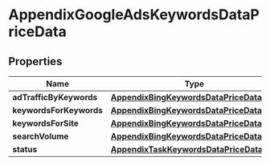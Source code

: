 

# AppendixGoogleAdsKeywordsDataPriceData


## Properties

| Name | Type | Description | Notes |
|------------ | ------------- | ------------- | -------------|
|**adTrafficByKeywords** | [**AppendixBingKeywordsDataPriceDataInfo**](AppendixBingKeywordsDataPriceDataInfo.md) |  |  [optional] |
|**keywordsForKeywords** | [**AppendixBingKeywordsDataPriceDataInfo**](AppendixBingKeywordsDataPriceDataInfo.md) |  |  [optional] |
|**keywordsForSite** | [**AppendixBingKeywordsDataPriceDataInfo**](AppendixBingKeywordsDataPriceDataInfo.md) |  |  [optional] |
|**searchVolume** | [**AppendixBingKeywordsDataPriceDataInfo**](AppendixBingKeywordsDataPriceDataInfo.md) |  |  [optional] |
|**status** | [**AppendixTaskKeywordsDataPriceDataInfo**](AppendixTaskKeywordsDataPriceDataInfo.md) |  |  [optional] |




